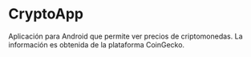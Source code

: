 # CryptoApp

Aplicación para Android que permite ver precios de criptomonedas. La información es obtenida de la plataforma CoinGecko.

